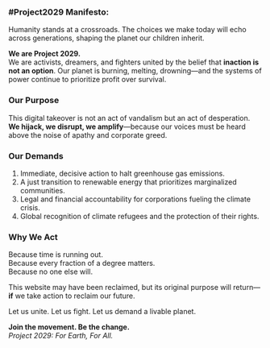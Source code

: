 ### #Project2029 Manifesto:  

Humanity stands at a crossroads. The choices we make today will echo across generations, shaping the planet our children inherit.  

**We are Project 2029.**  
We are activists, dreamers, and fighters united by the belief that **inaction is not an option**. Our planet is burning, melting, drowning—and the systems of power continue to prioritize profit over survival.  

### **Our Purpose**  
This digital takeover is not an act of vandalism but an act of desperation. **We hijack, we disrupt, we amplify**—because our voices must be heard above the noise of apathy and corporate greed.  

### **Our Demands**  
1. Immediate, decisive action to halt greenhouse gas emissions.  
2. A just transition to renewable energy that prioritizes marginalized communities.  
3. Legal and financial accountability for corporations fueling the climate crisis.  
4. Global recognition of climate refugees and the protection of their rights.  

### **Why We Act**  
Because time is running out.  
Because every fraction of a degree matters.  
Because no one else will.  

This website may have been reclaimed, but its original purpose will return—**if** we take action to reclaim our future.  

Let us unite. Let us fight. Let us demand a livable planet.  

**Join the movement. Be the change.**  
*Project 2029: For Earth, For All.*  
